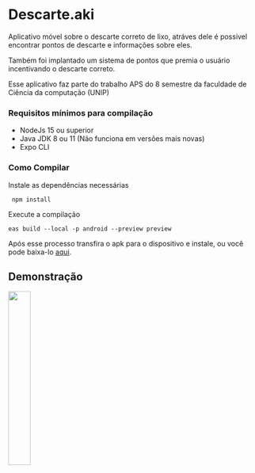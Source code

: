 # Descarte.aki

<p>Aplicativo móvel sobre o descarte correto de lixo, atráves dele é possivel encontrar pontos de descarte e informações sobre eles.</p>

<p>Também foi implantado um sistema de pontos que premia o usuário incentivando o descarte correto.</p>

<p>Esse aplicativo faz parte do trabalho APS do 8 semestre da faculdade de Ciência da computação (UNIP) </p>

### Requisitos mínimos para compilação

- NodeJs 15 ou superior
- Java JDK 8 ou 11 (Não funciona em versões mais novas)
- Expo CLI

### Como Compilar

Instale as dependências necessárias

```
 npm install
```

Execute a compilação

```
eas build --local -p android --preview preview
```

Após esse processo transfira o apk para o dispositivo e instale, ou você pode baixa-lo <a href="build/com.felipe.descarteaki.apk">aqui</a>.

## Demonstração

 <img src="docs/assets/tutorial.gif" width="30%">
